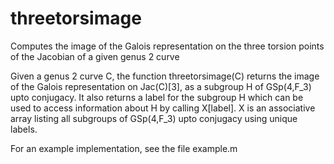 # threetorsimage
Computes the image of the Galois representation on the three torsion points of the Jacobian of a given genus 2 curve

Given a genus 2 curve C, the function threetorsimage(C) returns the image of the Galois representation on Jac(C)[3], 
as a subgroup H of GSp(4,F_3) upto conjugacy. It also returns a label for the subgroup H which can be used to access 
information about H by calling X[label]. X is an associative array listing all subgroups of GSp(4,F_3) upto conjugacy
using unique labels.

For an example implementation, see the file example.m
